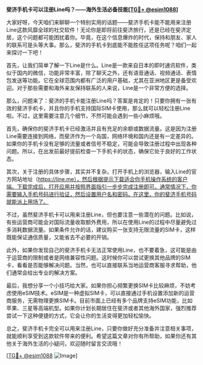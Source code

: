 **斐济手机卡可以注册Line吗？——海外生活必备技能[[TG💪+ @esim1088](https://t.me/s/esim1088)]**

大家好呀，今天咱们来聊聊一个特别实用的话题——斐济手机卡能不能用来注册Line这款风靡全球的社交软件！无论你是即将前往斐济旅行，还是已经在斐济定居，这个问题都可能困扰着你。毕竟，在这个信息爆炸的时代，保持和朋友、家人的联系可是头等大事。那么，斐济的手机卡到底能不能胜任这项任务呢？咱们一起来探讨一下吧！

首先，让我们简单了解一下Line是什么。Line是一款来自日本的即时通讯软件，类似于国内的微信，功能非常丰富，除了聊天之外，还有语音通话、视频通话、表情包发送等功能。它在全球范围内都有广泛的用户基础，尤其在亚洲地区更是备受欢迎。对于那些需要和海外亲友保持联系的人来说，Line是一个非常方便的选择。

那么，问题来了：斐济的手机卡能注册Line吗？答案是肯定的！只要你拥有一张有效的斐济手机卡，并且你的手机支持国际SIM卡使用，那么就可以轻松注册Line啦。不过，这里需要注意几个细节，不然可能会遇到一些小麻烦哦。

首先，确保你的斐济手机卡已经激活并且有充足的余额或数据流量。这是因为注册Line需要连接到网络，而斐济作为一个岛国，网络环境和国内还是有一定差异的。如果你的手机卡没有足够的流量或者信号不稳定，可能会导致注册过程中出现各种问题。所以，在出发前最好提前检查一下手机卡的状态，确保它处于良好的工作状态。

其次，关于注册的具体步骤，其实并不复杂。打开手机上的浏览器，输入Line的官方网站地址（https://line.me），然后根据提示下载适合你手机操作系统的客户端。下载完成后，打开应用并按照界面指引一步步完成注册即可。通常情况下，你需要输入手机号码进行验证，然后设置用户名和密码。在这里，你的斐济手机号码就能派上用场了。

不过，虽然斐济手机卡可以用来注册Line，但也要注意一些潜在的问题。比如说，有些运营商可能会对国际流量收取额外费用，所以在使用Line的过程中尽量避免过多消耗数据流量。如果条件允许的话，建议购买一张支持无限流量的SIM卡，这样既能保证通信质量，又能省去不必要的开销。

此外，如果你发现自己的斐济手机卡无法正常使用Line，也不要着急，这可能是由于运营商的限制或者是网络兼容性问题。这时候你可以尝试更换其他品牌的SIM卡，看看是否能够解决问题。当然，也可以直接联系当地运营商客服寻求帮助，他们通常会给出专业的解决方案。

最后，我想分享一个小技巧给大家。如果你担心频繁更换SIM卡比较麻烦，不妨考虑使用eSIM技术。eSIM是一种虚拟SIM卡，可以直接通过手机设置添加新的运营商服务，无需物理更换SIM卡。目前市面上已经有多个品牌支持eSIM功能，比如苹果、三星等高端机型。如果你计划长期居住在斐济或者其他海外国家，强烈推荐尝试一下这种便捷的方式，它会让你的生活变得更加轻松愉快。

总之，斐济手机卡完全可以用来注册Line，只要你做好充分准备并注意相关事项，就能顺利享受到这款软件带来的便利。希望这篇文章对你有所帮助，如果你还有其他关于海外生活的小疑问，欢迎随时留言交流哦！

[[TG💪+ @esim1088](https://t.me/s/esim1088) ![Image](https://i.postimg.cc/4NQfJmqS/Snipaste-2025-05-13-00-14-12.png)]